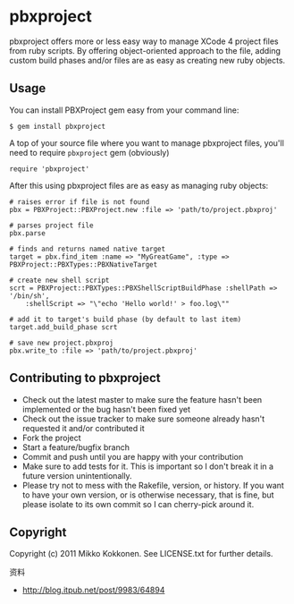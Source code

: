 pbxproject
==========

pbxproject offers more or less easy way to manage XCode 4 project files from ruby scripts.
By offering object-oriented approach to the file, adding custom build phases and/or files 
are as easy as creating new ruby objects.

Usage
-----

You can install PBXProject gem easy from your command line:

	$ gem install pbxproject

A top of your source file where you want to manage pbxproject files, you'll need to require `pbxproject` gem (obviously)

	require 'pbxproject'

After this using pbxproject files are as easy as managing ruby objects:

	# raises error if file is not found
	pbx = PBXProject::PBXProject.new :file => 'path/to/project.pbxproj'
	
	# parses project file
	pbx.parse
	
	# finds and returns named native target
	target = pbx.find_item :name => "MyGreatGame", :type => PBXProject::PBXTypes::PBXNativeTarget
	
	# create new shell script
	scrt = PBXProject::PBXTypes::PBXShellScriptBuildPhase :shellPath => '/bin/sh',
		:shellScript => "\"echo 'Hello world!' > foo.log\""
	
	# add it to target's build phase (by default to last item)
	target.add_build_phase scrt
	
	# save new project.pbxproj
	pbx.write_to :file => 'path/to/project.pbxproj'


Contributing to pbxproject
--------------------------
 
* Check out the latest master to make sure the feature hasn't been implemented or the bug hasn't been fixed yet
* Check out the issue tracker to make sure someone already hasn't requested it and/or contributed it
* Fork the project
* Start a feature/bugfix branch
* Commit and push until you are happy with your contribution
* Make sure to add tests for it. This is important so I don't break it in a future version unintentionally.
* Please try not to mess with the Rakefile, version, or history. If you want to have your own version, or is otherwise necessary, that is fine, but please isolate to its own commit so I can cherry-pick around it.

Copyright
---------

Copyright (c) 2011 Mikko Kokkonen. See LICENSE.txt for
further details.


资料
- http://blog.itpub.net/post/9983/64894